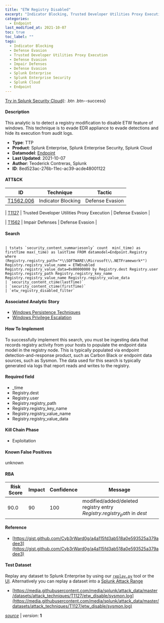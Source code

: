 ```yaml
---
title: "ETW Registry Disabled"
excerpt: "Indicator Blocking, Trusted Developer Utilities Proxy Execution, Impair Defenses"
categories:
  - Endpoint
last_modified_at: 2021-10-07
toc: true
toc_label: ""
tags:
  - Indicator Blocking
  - Defense Evasion
  - Trusted Developer Utilities Proxy Execution
  - Defense Evasion
  - Impair Defenses
  - Defense Evasion
  - Splunk Enterprise
  - Splunk Enterprise Security
  - Splunk Cloud
  - Endpoint
---
```




[Try in Splunk Security Cloud](https://www.splunk.com/en_us/cyber-security.html){: .btn .btn--success}

#### Description

This analytic is to detect a registry modification to disable ETW feature of windows. This technique is to evade EDR appliance to evade detections and hide its execution from audit logs.

- **Type**: TTP
- **Product**: Splunk Enterprise, Splunk Enterprise Security, Splunk Cloud
- **Datamodel**: [Endpoint](https://docs.splunk.com/Documentation/CIM/latest/User/Endpoint)
- **Last Updated**: 2021-10-07
- **Author**: Teoderick Contreras, Splunk
- **ID**: 8ed523ac-276b-11ec-ac39-acde48001122


#### ATT&CK

| ID          | Technique   | Tactic         |
| ----------- | ----------- |--------------- |
| [T1562.006](https://attack.mitre.org/techniques/T1562/006/) | Indicator Blocking | Defense Evasion |



| [T1127](https://attack.mitre.org/techniques/T1127/) | Trusted Developer Utilities Proxy Execution | Defense Evasion |



| [T1562](https://attack.mitre.org/techniques/T1562/) | Impair Defenses | Defense Evasion |





#### Search

```

| tstats `security_content_summariesonly` count  min(_time) as firstTime max(_time) as lastTime FROM datamodel=Endpoint.Registry where (Registry.registry_path="*\\SOFTWARE\\Microsoft\\.NETFramework*") Registry.registry_value_name = ETWEnabled Registry.registry_value_data=0x00000000 by Registry.dest Registry.user Registry.registry_path Registry.registry_key_name Registry.registry_value_name Registry.registry_value_data 
| `security_content_ctime(lastTime)` 
| `security_content_ctime(firstTime)` 
| `etw_registry_disabled_filter`
```

#### Associated Analytic Story
* [Windows Persistence Techniques](/stories/windows_persistence_techniques)
* [Windows Privilege Escalation](/stories/windows_privilege_escalation)


#### How To Implement
To successfully implement this search, you must be ingesting data that records registry activity from your hosts to populate the endpoint data model in the registry node. This is typically populated via endpoint detection-and-response product, such as Carbon Black or endpoint data sources, such as Sysmon. The data used for this search is typically generated via logs that report reads and writes to the registry.

#### Required field
* _time
* Registry.dest
* Registry.user
* Registry.registry_path
* Registry.registry_key_name
* Registry.registry_value_name
* Registry.registry_value_data


#### Kill Chain Phase
* Exploitation


#### Known False Positives
unknown


#### RBA

| Risk Score  | Impact      | Confidence   | Message      |
| ----------- | ----------- |--------------|--------------|
| 90.0 | 90 | 100 | modified/added/deleted registry entry $Registry.registry_path$ in $dest$ |




#### Reference

* [https://gist.github.com/Cyb3rWard0g/a4a115fd3ab518a0e593525a379adee3](https://gist.github.com/Cyb3rWard0g/a4a115fd3ab518a0e593525a379adee3)



#### Test Dataset
Replay any dataset to Splunk Enterprise by using our [`replay.py`](https://github.com/splunk/attack_data#using-replaypy) tool or the [UI](https://github.com/splunk/attack_data#using-ui).
Alternatively you can replay a dataset into a [Splunk Attack Range](https://github.com/splunk/attack_range#replay-dumps-into-attack-range-splunk-server)

* [https://media.githubusercontent.com/media/splunk/attack_data/master/datasets/attack_techniques/T1127/etw_disable/sysmon.log](https://media.githubusercontent.com/media/splunk/attack_data/master/datasets/attack_techniques/T1127/etw_disable/sysmon.log)


[*source*](https://github.com/splunk/security_content/tree/develop/detections/endpoint/etw_registry_disabled.yml) \| *version*: **1**